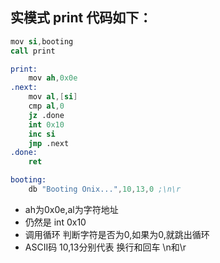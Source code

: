 ## 实模式 print 代码如下：

```s
mov si,booting
call print

print:
    mov ah,0x0e
.next:
    mov al,[si]
    cmp al,0
    jz .done
    int 0x10
    inc si
    jmp .next
.done:
    ret

booting:
    db "Booting Onix...",10,13,0 ;\n\r
```

- ah为0x0e,al为字符地址
- 仍然是 int 0x10
- 调用循环 判断字符是否为0,如果为0,就跳出循环
- ASCII码 10,13分别代表 换行和回车 \n和\r